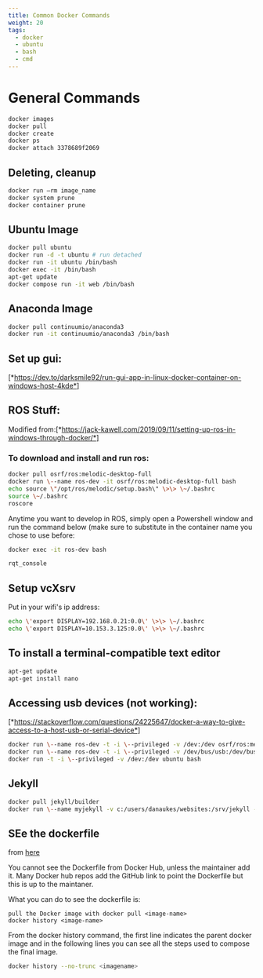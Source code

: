 ```yaml
---
title: Common Docker Commands
weight: 20
tags:
  - docker
  - ubuntu
  - bash
  - cmd
---
```


# General Commands

```bash
docker images
docker pull
docker create
docker ps
docker attach 3378689f2069
```

## Deleting, cleanup

```bash
docker run —rm image_name
docker system prune
docker container prune
```

## Ubuntu Image

```bash
docker pull ubuntu
docker run -d -t ubuntu # run detached
docker run -it ubuntu /bin/bash
docker exec -it /bin/bash
apt-get update
docker compose run -it web /bin/bash
```

## Anaconda Image

```bash
docker pull continuumio/anaconda3
docker run -it continuumio/anaconda3 /bin/bash
```

## Set up gui:

[*https://dev.to/darksmile92/run-gui-app-in-linux-docker-container-on-windows-host-4kde*]

## ROS Stuff:

Modified from:[*https://jack-kawell.com/2019/09/11/setting-up-ros-in-windows-through-docker/*]


### To download and install and run ros:

```bash
docker pull osrf/ros:melodic-desktop-full
docker run \--name ros-dev -it osrf/ros:melodic-desktop-full bash
echo source \"/opt/ros/melodic/setup.bash\" \>\> \~/.bashrc
source \~/.bashrc
roscore
```

Anytime you want to develop in ROS, simply open a Powershell window and run the command below (make sure to substitute in the container name you chose to use before:

```bash
docker exec -it ros-dev bash
```

```bash
rqt_console
```

## Setup vcXsrv

Put in your wifi's ip address:

```bash
echo \'export DISPLAY=192.168.0.21:0.0\' \>\> \~/.bashrc
echo \'export DISPLAY=10.153.3.125:0.0\' \>\> \~/.bashrc
```

## To install a terminal-compatible text editor

```bash
apt-get update
apt-get install nano
```

## Accessing usb devices (not working):

[*https://stackoverflow.com/questions/24225647/docker-a-way-to-give-access-to-a-host-usb-or-serial-device*]

```bash
docker run \--name ros-dev -t -i \--privileged -v /dev:/dev osrf/ros:melodic-desktop-full bash
docker run \--name ros-dev -t -i \--privileged -v /dev/bus/usb:/dev/bus/usb osrf/ros:melodic-desktop-full bash
docker run -t -i \--privileged -v /dev:/dev ubuntu bash
```

## Jekyll

```bash
docker pull jekyll/builder
docker run \--name myjekyll -v c:/users/danaukes/websites:/srv/jekyll -it jekyll/builder bash
```


  [*https://dev.to/darksmile92/run-gui-app-in-linux-docker-container-on-windows-host-4kde*]: https://dev.to/darksmile92/run-gui-app-in-linux-docker-container-on-windows-host-4kde
  [*https://jack-kawell.com/2019/09/11/setting-up-ros-in-windows-through-docker/*]: https://jack-kawell.com/2019/09/11/setting-up-ros-in-windows-through-docker/
  [*https://stackoverflow.com/questions/24225647/docker-a-way-to-give-access-to-a-host-usb-or-serial-device*]: https://stackoverflow.com/questions/24225647/docker-a-way-to-give-access-to-a-host-usb-or-serial-device



## SEe the dockerfile

from [here](https://stackoverflow.com/questions/77057173/how-to-download-dockerfile-from-docker-hub)

You cannot see the Dockerfile from Docker Hub, unless the maintainer add it. Many Docker hub repos add the GitHub link to point the Dockerfile but this is up to the maintaner.

What you can do to see the dockerfile is:

    pull the Docker image with docker pull <image-name>
    docker history <image-name>

From the docker history command, the first line indicates the parent docker image and in the following lines you can see all the steps used to compose the final image.

```bash
docker history --no-trunc <imagename>
```